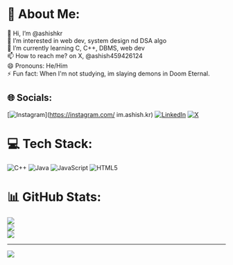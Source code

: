 # 💫 About Me:
👋 Hi, I’m @ashishkr<br>👀 I’m interested in web dev, system design nd DSA algo<br>🌱 I’m currently learning C, C++, DBMS, web dev<br>📫 How to reach me? on X, @ashish459426124<br>😄 Pronouns: He/Him<br>⚡ Fun fact: When I'm not studying, im slaying demons in Doom Eternal.


## 🌐 Socials:
[![Instagram](https://img.shields.io/badge/Instagram-%23E4405F.svg?logo=Instagram&logoColor=white)](https://instagram.com/ im.ashish.kr) [![LinkedIn](https://img.shields.io/badge/LinkedIn-%230077B5.svg?logo=linkedin&logoColor=white)](https://linkedin.com/in/ashishkr45) [![X](https://img.shields.io/badge/X-black.svg?logo=X&logoColor=white)](https://x.com/@ashish459426124) 

# 💻 Tech Stack:
![C++](https://img.shields.io/badge/c++-%2300599C.svg?style=flat&logo=c%2B%2B&logoColor=white) ![Java](https://img.shields.io/badge/java-%23ED8B00.svg?style=flat&logo=openjdk&logoColor=white) ![JavaScript](https://img.shields.io/badge/javascript-%23323330.svg?style=flat&logo=javascript&logoColor=%23F7DF1E) ![HTML5](https://img.shields.io/badge/html5-%23E34F26.svg?style=flat&logo=html5&logoColor=white)
# 📊 GitHub Stats:
![](https://github-readme-stats.vercel.app/api?username=ashishkr45&theme=codeSTACKr&hide_border=false&include_all_commits=false&count_private=false)<br/>
![](https://github-readme-streak-stats.herokuapp.com/?user=ashishkr45&theme=codeSTACKr&hide_border=false)<br/>
![](https://github-readme-stats.vercel.app/api/top-langs/?username=ashishkr45&theme=codeSTACKr&hide_border=false&include_all_commits=false&count_private=false&layout=compact)

---
[![](https://visitcount.itsvg.in/api?id=ashishkr45&icon=0&color=1)](https://visitcount.itsvg.in)

<!-- Proudly created with GPRM ( https://gprm.itsvg.in ) -->

